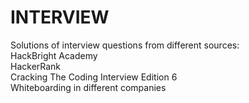 # INTERVIEW

Solutions of interview questions from different sources:<br/>
HackBright Academy <br/>
HackerRank <br/>
Cracking The Coding Interview Edition 6<br/>
Whiteboarding in different companies

